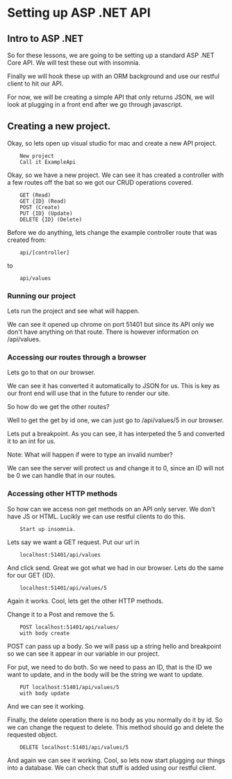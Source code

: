 # Setting up ASP .NET API

## Intro to ASP .NET

So for these lessons, we are going to be setting up a standard ASP .NET Core API. We will test these out with insomnia. 

Finally we will hook these up with an ORM background and use our restful client to hit our API.

For now, we will be creating a simple API that only returns JSON, we will look at plugging in a front end after we go through javascript.

## Creating a new project.

Okay, so lets open up visual studio for mac and create a new API project. 

```
    New project
    Call it ExampleApi
```

Okay, so we have a new project. We can see it has created a controller with a few routes off the bat so we got our CRUD operations covered.

```
    GET (Read)
    GET {ID} (Read)
    POST (Create)
    PUT {ID} (Update)
    DELETE {ID} (Delete)
```


Before we do anything, lets change the example controller route that was created from:

```
    api/[controller]
```

to

```
    api/values
```


### Running our project
Lets run the project and see what will happen.

We can see it opened up chrome on port 51401 but since its API only we don't have anything on that route. There is however information on /api/values.

### Accessing our routes through a browser
Lets go to that on our browser.

We can see it has converted it automatically to JSON for us. This is key as our front end will use that in the future to render our site.

So how do we get the other routes?

Well to get the get by id one, we can just go to /api/values/5 in our browser.

Lets put a breakpoint. As you can see, it has interpeted the 5 and converted it to an int for us. 

Note: What will happen if were to type an invalid number?

We can see the server will protect us and change it to 0, since an ID will not be 0 we can handle that in our routes.

### Accessing other HTTP methods 

So how can we access non get methods on an API only server. We don't have JS or HTML. Lucikly we can use restful clients to do this.

```
    Start up insomnia.
```

Lets say we want a GET request. Put our url in

```
    localhost:51401/api/values
```

And click send. Great we got what we had in our browser. Lets do the same for our GET {ID}.

```
    localhost:51401/api/values/5
```

Again it works. Cool, lets get the other HTTP methods.

Change it to a Post and remove the 5. 

```
    POST localhost:51401/api/values/
    with body create
```

POST can pass up a body. So we will pass up a string hello and breakpoint so we can see it appear in our variable in our project.

For put, we need to do both. So we need to pass an ID, that is the ID we want to update, and in the body will be the string we want to update.

```
    PUT localhost:51401/api/values/5
    with body update
```

And we can see it working.

Finally, the delete operation there is no body as you normally do it by id. So we can change the request to delete. This method should go and delete the requested object.

```
    DELETE localhost:51401/api/values/5
```

And again we can see it working. Cool, so lets now start plugging our things into a database. We can check that stuff is added using our restful client.



